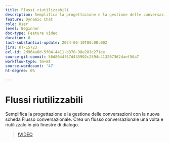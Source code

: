 ```yaml
---
title: Flussi riutilizzabili
description: Semplifica la progettazione e la gestione delle conversazioni con la nuova scheda del flusso conversazionale. Creare un flusso di conversazione una volta e riutilizzarlo in più finestre di dialogo
feature: Dynamic Chat
role: User
level: Beginner
doc-type: Feature Video
duration: 0
last-substantial-update: 2024-06-10T00:00:00Z
jira: KT-15723
exl-id: 2d964a6d-5f04-4411-b378-98e281c271ee
source-git-commit: 56d8044f57d435902c2594c413207362daef56a7
workflow-type: tm+mt
source-wordcount: '47'
ht-degree: 0%

---
```


# Flussi riutilizzabili

Semplifica la progettazione e la gestione delle conversazioni con la nuova scheda Flusso conversazionale. Crea un flusso conversazionale una volta e riutilizzalo in più finestre di dialogo.

>[!VIDEO](https://video.tv.adobe.com/v/3446653/?learn=on&captions=ita)
